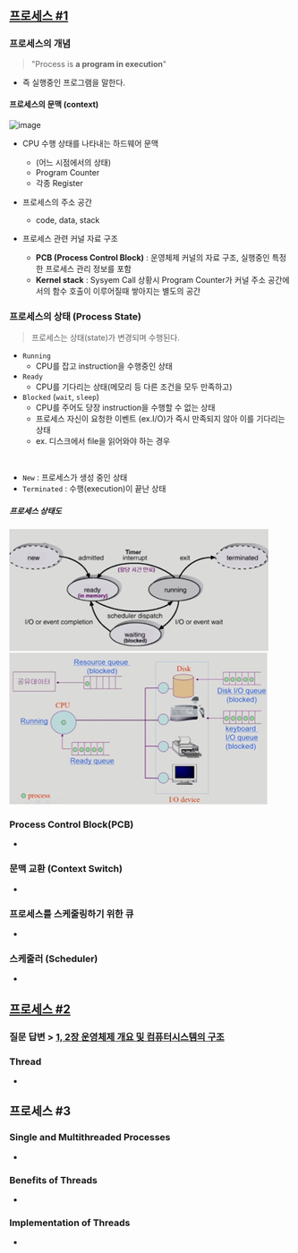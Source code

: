## [프로세스 #1](https://core.ewha.ac.kr/publicview/C0101020140318134023355997?vmode=f)

### 프로세스의 개념

> "Process is **a program in execution**"

- 즉 실행중인 프로그램을 말한다.

#### 프로세스의 문맥 (context)

![image](https://user-images.githubusercontent.com/99807551/184480652-9e28aa57-6d72-4087-9673-6aa49ee32e6f.png)

- CPU 수행 상태를 나타내는 하드웨어 문맥

  - (어느 시점에서의 상태)
  - Program Counter
  - 각종 Register

- 프로세스의 주소 공간

  - code, data, stack

- 프로세스 관련 커널 자료 구조
  - **PCB (Process Control Block)** : 운영체제 커널의 자료 구조, 실행중인 특정한 프로세스 관리 정보를 포함
  - **Kernel stack** : Sysyem Call 상황시 Program Counter가 커널 주소 공간에서의 함수 호출이 이루어질때 쌓아지는 별도의 공간

### 프로세스의 상태 (Process State)

> 프로세스는 상태(state)가 변경되며 수행된다.

- `Running`
  - CPU를 잡고 instruction을 수행중인 상태
- `Ready`
  - CPU를 기다리는 상태(메모리 등 다른 조건을 모두 만족하고)
- `Blocked` (`wait`, `sleep`)
  - CPU를 주어도 당장 instruction을 수행할 수 없는 상태
  - 프로세스 자신이 요청한 이벤트 (ex.I/O)가 즉시 만족되지 않아 이를 기다리는 상태
  - ex. 디스크에서 file을 읽어와야 하는 경우

<br/>

- `New` : 프로세스가 생성 중인 상태
- `Terminated` : 수행(execution)이 끝난 상태
  <br/>

##### 프로세스 상태도

![](/image/%ED%99%94%EB%A9%B4%20%EC%BA%A1%EC%B2%98%202022-08-20%20212512.png)
![](./image/2022-08-20-21-42-21.png)

### Process Control Block(PCB)

-

### 문맥 교환 (Context Switch)

-

### 프로세스를 스케줄링하기 위한 큐

-

### 스케줄러 (Scheduler)

-

## [프로세스 #2](https://core.ewha.ac.kr/publicview/C0101020140321141759959993?vmode=f)

### 질문 답변 > [1, 2장 운영체제 개요 및 컴퓨터시스템의 구조](/운영체제/1,-2장-운영체제-개요-및-컴퓨터시스템의-구조.md)

### Thread

-

## 프로세스 #3

### Single and Multithreaded Processes

-

### Benefits of Threads

-

### Implementation of Threads

-
